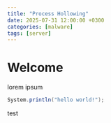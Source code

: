 ```yaml
---
title: "Process Hollowing"
date: 2025-07-31 12:00:00 +0300
categories: [malware]
tags: [server]
---
```



# Welcome

lorem ipsum

```c#
System.println("hello world!");
```

test